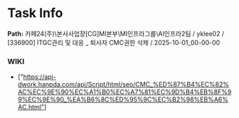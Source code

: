 # Task Info

**Path:** 카페24(주)\본사사업장\[CG]MI본부\MI인프라그룹\AI인프라2팀 / yklee02 / [336900] ITGC관리 및 대응 _ 퇴사자 CMC권한 삭제 / 2025-10-01_00-00-00

### WIKI
- ["https://api-dwork.hanpda.com/api/Script/html/seo/CMC_%ED%87%B4%EC%82%AC%EC%9E%90%EC%A1%B0%EC%A7%81%EC%9D%B4%EB%8F%99%EC%9E%90_%EA%B6%8C%ED%95%9C%EC%B2%98%EB%A6%AC.html"]

